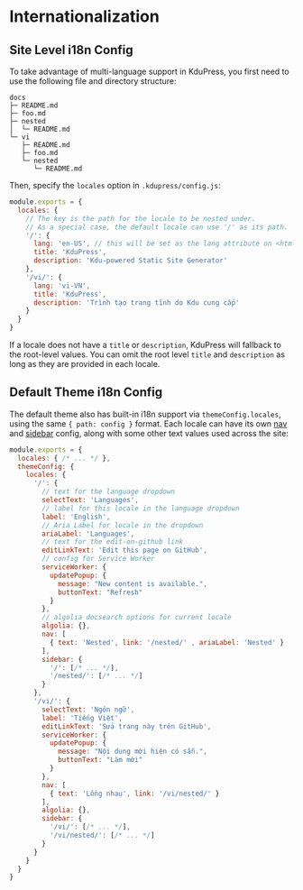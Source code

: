 # Internationalization

## Site Level i18n Config

To take advantage of multi-language support in KduPress, you first need to use the following file and directory structure:

```
docs
├─ README.md
├─ foo.md
├─ nested
│  └─ README.md
└─ vi
   ├─ README.md
   ├─ foo.md
   └─ nested
      └─ README.md
```

Then, specify the `locales` option in `.kdupress/config.js`:

``` js
module.exports = {
  locales: {
    // The key is the path for the locale to be nested under.
    // As a special case, the default locale can use '/' as its path.
    '/': {
      lang: 'en-US', // this will be set as the lang attribute on <html>
      title: 'KduPress',
      description: 'Kdu-powered Static Site Generator'
    },
    '/vi/': {
      lang: 'vi-VN',
      title: 'KduPress',
      description: 'Trình tạo trang tĩnh do Kdu cung cấp'
    }
  }
}
```

If a locale does not have a `title` or `description`, KduPress will fallback to the root-level values. You can omit the root level `title` and `description` as long as they are provided in each locale.

## Default Theme i18n Config

The default theme also has built-in i18n support via `themeConfig.locales`, using the same `{ path: config }` format. Each locale can have its own [nav](../theme/default-theme-config.md#navbar-links) and [sidebar](../theme/default-theme-config.md#sidebar) config, along with some other text values used across the site:

``` js
module.exports = {
  locales: { /* ... */ },
  themeConfig: {
    locales: {
      '/': {
        // text for the language dropdown
        selectText: 'Languages',
        // label for this locale in the language dropdown
        label: 'English',
        // Aria Label for locale in the dropdown
        ariaLabel: 'Languages',
        // text for the edit-on-github link
        editLinkText: 'Edit this page on GitHub',
        // config for Service Worker
        serviceWorker: {
          updatePopup: {
            message: "New content is available.",
            buttonText: "Refresh"
          }
        },
        // algolia docsearch options for current locale
        algolia: {},
        nav: [
          { text: 'Nested', link: '/nested/' , ariaLabel: 'Nested' }
        ],
        sidebar: {
          '/': [/* ... */],
          '/nested/': [/* ... */]
        }
      },
      '/vi/': {
        selectText: 'Ngôn ngữ',
        label: 'Tiếng Việt',
        editLinkText: 'Sửa trang này trên GitHub',
        serviceWorker: {
          updatePopup: {
            message: "Nội dung mới hiện có sẵn.",
            buttonText: "Làm mới"
          }
        },
        nav: [
          { text: 'Lồng nhau', link: '/vi/nested/' }
        ],
        algolia: {},
        sidebar: {
          '/vi/': [/* ... */],
          '/vi/nested/': [/* ... */]
        }
      }
    }
  }
}
```
